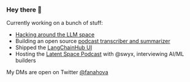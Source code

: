 ### Hey there 👋

Currently working on a bunch of stuff:
- [Hacking around the LLM space](https://github.com/FanaHOVA/cookbooks)
- Building an open source [podcast transcriber and summarizer](https://github.com/FanaHOVA/podcast-summarizer)
- Shipped the [LangChainHub UI](https://github.com/FanaHOVA/langchain-hub-ui)
- Hosting the [Latent Space Podcast](https://lspace.swyx.io/) with @swyx, interviewing AI/ML builders

My DMs are open on Twitter [@fanahova](https://twitter.com/fanahova)
